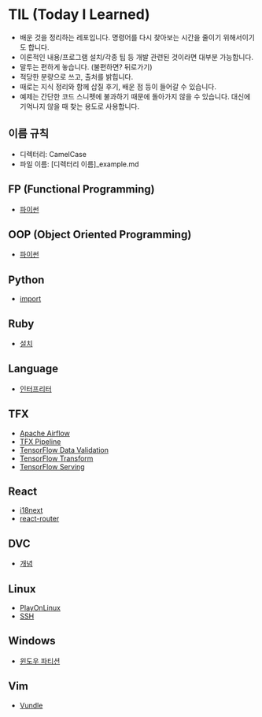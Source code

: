 # TIL (Today I Learned)

- 배운 것을 정리하는 레포입니다. 명령어를 다시 찾아보는 시간을 줄이기 위해서이기도 합니다.
- 이론적인 내용/프로그램 설치/각종 팁 등 개발 관련된 것이라면 대부분 가능합니다.
- 말투는 편하게 놓습니다. (불편하면? 뒤로가기)
- 적당한 분량으로 쓰고, 출처를 밝힙니다.
- 때로는 지식 정리와 함께 삽질 후기, 배운 점 등이 들어갈 수 있습니다.
- 예제는 간단한 코드 스니펫에 불과하기 때문에 돌아가지 않을 수 있습니다. 대신에 기억나지 않을 때 찾는 용도로 사용합니다.

## 이름 규칙

- 디렉터리: CamelCase
- 파일 이름: [디렉터리 이름]_example.md

## FP (Functional Programming)

- [파이썬](./FP/fp_python.md)

## OOP (Object Oriented Programming)

- [파이썬](./OOP/oop_python.md)

## Python

- [import](./Python/python_import.md)

## Ruby

- [설치](./Ruby/ruby_install.md)

## Language

- [인터프리터](./Language/interpreter.md)

## TFX

- [Apache Airflow](./TFX/tfx_apache_airflow.md)
- [TFX Pipeline](./TFX/tfx_tfx_pipeline.md)
- [TensorFlow Data Validation](./TFX/tfx_tfdv.md)
- [TensorFlow Transform](./TFX/tfx_tft.md)
- [TensorFlow Serving](./TFX/tfx_tf_serving.md)

## React

- [i18next](./React/react_i18next.md)
- [react-router](./React/react_router.md)

## DVC

- [개념](./DVC/dvc_concept.md)

## Linux

- [PlayOnLinux](./Linux/linux_playonlinux.md)
- [SSH](./Linux/ssh.md)

## Windows

- [윈도우 파티션](./Windows/windows_partition.md)

## Vim

- [Vundle](./Vim/vim_vundle.md)
